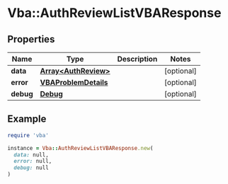# Vba::AuthReviewListVBAResponse

## Properties

| Name | Type | Description | Notes |
| ---- | ---- | ----------- | ----- |
| **data** | [**Array&lt;AuthReview&gt;**](AuthReview.md) |  | [optional] |
| **error** | [**VBAProblemDetails**](VBAProblemDetails.md) |  | [optional] |
| **debug** | [**Debug**](Debug.md) |  | [optional] |

## Example

```ruby
require 'vba'

instance = Vba::AuthReviewListVBAResponse.new(
  data: null,
  error: null,
  debug: null
)
```

